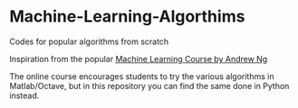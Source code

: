 # Machine-Learning-Algorthims
Codes for popular algorithms from scratch

Inspiration from the popular <a href="https://github.com/pavleenkaur/Machine-Learning-Algorthims"/>Machine Learning Course by Andrew Ng</a>

The online course encourages students to try the various algorithms in Matlab/Octave, but in this repository you can find the same done in Python instead.
